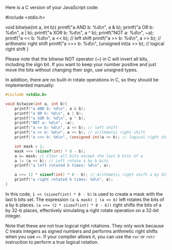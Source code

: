Here is a C version of your JavaScript code:

#include <stdio.h>

void bitwise(int a, int b){
    printf("a AND b: %d\n", a & b);
    printf("a OR b: %d\n", a | b);
    printf("a XOR b: %d\n", a ^ b);
    printf("NOT a: %d\n", ~a);
    printf("a << b: %d\n", a << b); // left shift
    printf("a >> b: %d\n", a >> b); // arithmetic right shift
    printf("a >>> b: %d\n", (unsigned int)a >> b); // logical right shift
}

Please note that the bitwise NOT operator (~) in C will invert all bits, including the sign bit. If you want to keep your number positive and just move the bits without changing their sign, use unsigned types.

In addition, there are no built-in rotate operations in C, so they should be implemented manually:

```c
#include <stdio.h>

void bitwise(int a, int b){
    printf("a AND b: %d\n", a & b);
    printf("a OR b: %d\n", a | b);
    printf("a XOR b: %d\n", a ^ b);
    printf("NOT a: %d\n", ~a);
    printf("a << b: %d\n", a << b); // left shift
    printf("a >> b: %d\n", a >> b); // arithmetic right shift
    printf("a >>> b: %d\n", (unsigned int)a >> b); // logical right shift

    int mask = 1;
    mask <<= (sizeof(int) * 8 - b);
    a &= mask; // Clear all bits except the last b bits of a
    a |= (a << b); // Left rotate a by b bits
    printf("a left rotated b times: %d\n", a);

    a >>= (2 * sizeof(int) * 8 - b); // Arithmetic right shift a by 32-b bits to simulate right rotation
    printf("a right rotated b times: %d\n", a);
}
```

In this code, `1 << (sizeof(int) * 8 - b)` is used to create a mask with the last b bits set. The expression `(a & mask) | (a << b)` left rotates the bits of a by b places. `(a >>= (2 * sizeof(int) * 8 - b))` right shifts the bits of a by 32-b places, effectively simulating a right rotate operation on a 32-bit integer.

Note that these are not true logical right rotations. They only work because C treats integers as signed numbers and performs arithmetic right shifts when you use `>>`. If your compiler allows it, you can use the `ror` or `rotr` instruction to perform a true logical rotation.
